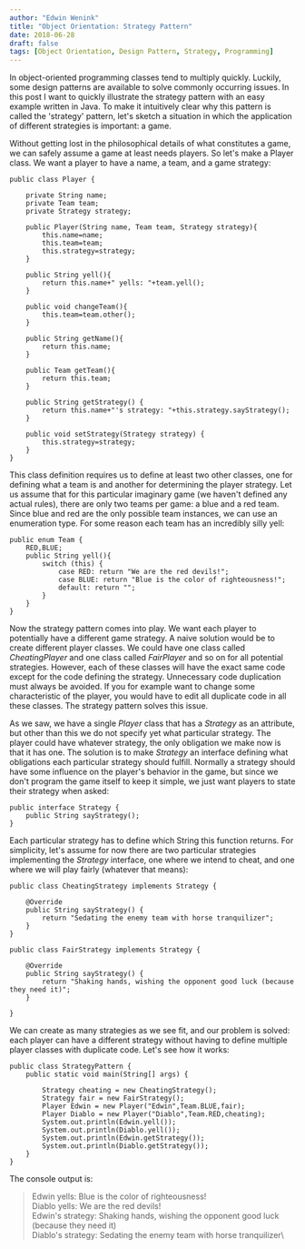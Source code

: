 ```yaml
---
author: "Edwin Wenink"
title: "Object Orientation: Strategy Pattern"
date: 2018-06-28
draft: false
tags: [Object Orientation, Design Pattern, Strategy, Programming]
---
```


In object-oriented programming classes tend to multiply quickly. Luckily, some design patterns are available to solve commonly occurring issues. In this post I want to quickly illustrate the strategy pattern with an easy example written in Java. To make it intuitively clear why this pattern is called the 'strategy' pattern, let's sketch a situation in which the application of different strategies is important: a game. 

Without getting lost in the philosophical details of what constitutes a game, we can safely assume a game at least needs players. So let's make a Player class. We want a player to have a name, a team, and a game strategy:

```[Java]
public class Player {
    
    private String name;
    private Team team;
    private Strategy strategy;
    
    public Player(String name, Team team, Strategy strategy){
        this.name=name;
        this.team=team;
        this.strategy=strategy;
    }
    
    public String yell(){
        return this.name+" yells: "+team.yell();
    }
    
    public void changeTeam(){
        this.team=team.other();
    }
    
    public String getName(){
        return this.name;
    }
    
    public Team getTeam(){
        return this.team;
    }
    
    public String getStrategy() {
        return this.name+"'s strategy: "+this.strategy.sayStrategy();
    }
    
    public void setStrategy(Strategy strategy) {
        this.strategy=strategy;
    }
}
```

This class definition requires us to define at least two other classes, one for defining what a team is and another for determining the player strategy. Let us assume that for this particular imaginary game (we haven't defined any actual rules), there are only two teams per game: a blue and a red team. Since blue and red are the only possible team instances, we can use an enumeration type. For some reason each team has an incredibly silly yell:

```[Java]
public enum Team {
    RED,BLUE;
    public String yell(){
        switch (this) {
            case RED: return "We are the red devils!";
            case BLUE: return "Blue is the color of righteousness!";
            default: return "";
        }
    }
}
```

Now the strategy pattern comes into play. We want each player to potentially have a different game strategy. A naive solution would be to create different player classes. We could have one class called *CheatingPlayer* and one class called *FairPlayer* and so on for all potential strategies. However, each of these classes will have the exact same code except for the code defining the strategy. Unnecessary code duplication must always be avoided. If you for example want to change some characteristic of the player, you would have to edit all duplicate code in all these classes. The strategy pattern solves this issue. 

As we saw, we have a single *Player* class that has a *Strategy* as an attribute, but other than this we do not specify yet what particular strategy. The player could have whatever strategy, the only obligation we make now is that it has one. The solution is to make *Strategy* an interface defining what obligations each particular strategy should fulfill. Normally a strategy should have some influence on the player's behavior in the game, but since we don't program the game itself to keep it simple, we just want players to state their strategy when asked:

```[Java]
public interface Strategy {
    public String sayStrategy();
}
```

Each particular strategy has to define which String this function returns. For simplicity, let's assume for now there are two particular strategies implementing the *Strategy* interface, one where we intend to cheat, and one where we will play fairly (whatever that means):

```[Java]
public class CheatingStrategy implements Strategy {

    @Override
    public String sayStrategy() {
        return "Sedating the enemy team with horse tranquilizer";
    }
}
```
```[Java]
public class FairStrategy implements Strategy {

    @Override
    public String sayStrategy() {
        return "Shaking hands, wishing the opponent good luck (because they need it)";
    }
    
}
```

We can create as many strategies as we see fit, and our problem is solved: each player can have a different strategy without having to define multiple player classes with duplicate code. Let's see how it works:

```[Java]
public class StrategyPattern {
    public static void main(String[] args) {
        
        Strategy cheating = new CheatingStrategy();
        Strategy fair = new FairStrategy();
        Player Edwin = new Player("Edwin",Team.BLUE,fair);
        Player Diablo = new Player("Diablo",Team.RED,cheating);
        System.out.println(Edwin.yell());
        System.out.println(Diablo.yell());
        System.out.println(Edwin.getStrategy());
        System.out.println(Diablo.getStrategy());
    }
}
```

The console output is:

>Edwin yells: Blue is the color of righteousness!\
>Diablo yells: We are the red devils!\
>Edwin's strategy: Shaking hands, wishing the opponent good luck (because they need it)\
>Diablo's strategy: Sedating the enemy team with horse tranquilizer\
